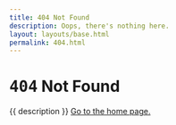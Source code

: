 ```yaml
---
title: 404 Not Found
description: Oops, there's nothing here.
layout: layouts/base.html
permalink: 404.html
---
```

# <samp>404</samp> Not Found

{{ description }} [Go to the home page.](/)
